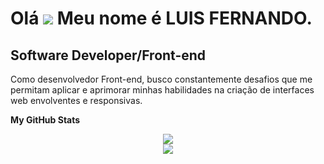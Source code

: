 

   


Olá ![](https://user-images.githubusercontent.com/18350557/176309783-0785949b-9127-417c-8b55-ab5a4333674e.gif) Meu nome é LUIS FERNANDO.
=====================================================================================================================================

Software Developer/Front-end
----------------------------
Como desenvolvedor Front-end, busco constantemente desafios que me permitam aplicar e aprimorar minhas habilidades na criação de interfaces web envolventes e responsivas.


<b>My GitHub Stats</b>
<div align="center">
<a href="http://www.github.com/Luisokl"><img src="https://github-readme-streak-stats.herokuapp.com/?user=Luisokl&stroke=ffffff&background=1c1917&ring=0891b2&fire=0891b2&currStreakNum=ffffff&currStreakLabel=0891b2&sideNums=ffffff&sideLabels=ffffff&dates=ffffff&hide_border=true" /></a>
</div>

 
  <div align="center" >
<a href="https://skillicons.dev"   >
  <img src="https://skillicons.dev/icons?i=git,vscode,javascript,css,html,nodejs,docker,github,linux,vercel,bootstrap,postgres,discord,linkedin,instagram" />
</a>
  <br />

  </div>

 
##
   

 
